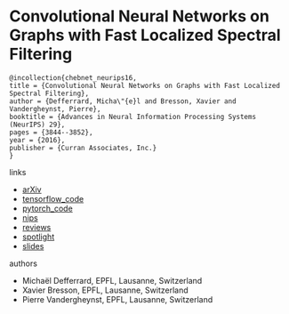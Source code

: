 # Convolutional Neural Networks on Graphs with Fast Localized Spectral Filtering
```
@incollection{chebnet_neurips16,
title = {Convolutional Neural Networks on Graphs with Fast Localized Spectral Filtering},
author = {Defferrard, Micha\"{e}l and Bresson, Xavier and Vandergheynst, Pierre},
booktitle = {Advances in Neural Information Processing Systems (NeurIPS) 29},
pages = {3844--3852},
year = {2016},
publisher = {Curran Associates, Inc.}
}
```

links
- [arXiv](https://arxiv.org/abs/1606.09375)
- [tensorflow_code](https://github.com/mdeff/cnn_graph)
- [pytorch_code](https://github.com/xbresson/graph_convnets_pytorch)
- [nips](https://papers.nips.cc/paper/6081-convolutional-neural-networks-on-graphs-with-fast-localized-spectral-filtering)
- [reviews](http://media.nips.cc/nipsbooks/nipspapers/paper_files/nips29/reviews/1911.html)
- [spotlight](https://www.youtube.com/watch?v=cIA_m7vwOVQ)
- [slides](https://ndownloader.figshare.com/files/7253636)


authors

- Michaël Defferrard, EPFL, Lausanne, Switzerland
- Xavier Bresson, EPFL, Lausanne, Switzerland
- Pierre Vandergheynst, EPFL, Lausanne, Switzerland
